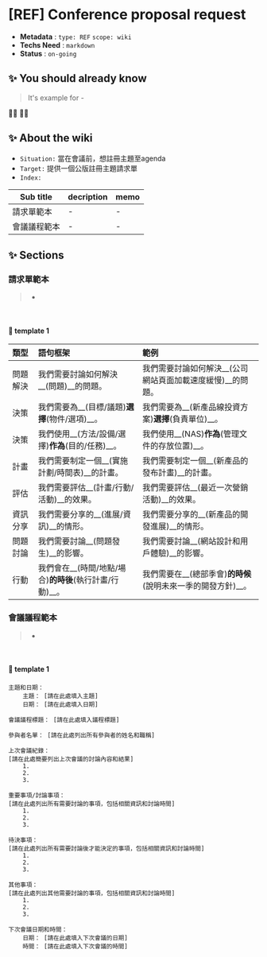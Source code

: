 # [REF] Conference proposal request

- **Metadata** : `type: REF` `scope: wiki` 
- **Techs Need** : `markdown` 
- **Status** : `on-going`

## ✨ You should already know

> It's example for -

👩‍💻 👨‍💻

## ✨ About the wiki

- `Situation:`  當在會議前，想註冊主題至agenda
- `Target:`  提供一個公版註冊主題請求單
- `Index:`

| Sub title | decription | memo |
| ------ | ------ | ------ |
| 請求單範本 | - | - |
| 會議議程範本 | - | - |

## ✨  Sections


### **請求單範本**
> -

<br/>

#### 📝 template 1

| 類型 | 語句框架 | 範例|
|:---|:----|:-----|
| 問題解決 | 我們需要討論如何解決__(問題)__的問題。         | 我們需要討論如何解決__(公司網站頁面加載速度緩慢)__的問題。 |
| 決策     | 我們需要為__(目標/議題)__選擇__(物件/選項)__。  | 我們需要為__(新產品線投資方案)__選擇__(負責單位)__。             |
| 決策     | 我們使用__(方法/設備/選擇)__作為__(目的/任務)__。  | 我們使用__(NAS)__作為__(管理文件的存放位置)__。            |
| 計畫     | 我們需要制定一個__(實施計劃/時間表)__的計畫。  | 我們需要制定一個__(新產品的發布計畫)__的計畫。                   |
| 評估     | 我們需要評估__(計畫/行動/活動)__的效果。 | 我們需要評估__(最近一次營銷活動)__的效果。                 |
| 資訊分享 | 我們需要分享的__(進展/資訊)__的情形。      | 我們需要分享的__(新產品的開發進展)__的情形。                 |
| 問題討論 | 我們需要討論__(問題發生)__的影響。       | 我們需要討論__(網站設計和用戶體驗)__的影響。               |
| 行動 | 我們會在__(時間/地點/場合)__的時後__(執行計畫/行動)__。       | 我們需要在__(總部季會)__的時候__(說明未來一季的開發方針)__。               |


### **會議議程範本**
> -

<br/>

#### 📝 template 1
```
主題和日期：
    主題： [請在此處填入主題]
    日期： [請在此處填入日期]

會議議程標題： [請在此處填入議程標題]

參與者名單： [請在此處列出所有參與者的姓名和職稱]

上次會議紀錄：
[請在此處簡要列出上次會議的討論內容和結果]
    1. 
    2.
    3.

重要事項/討論事項：
[請在此處列出所有需要討論的事項，包括相關資訊和討論時間]
    1. 
    2.
    3.

待決事項：
[請在此處列出所有需要討論後才能決定的事項，包括相關資訊和討論時間]
    1. 
    2.
    3.

其他事項：
[請在此處列出其他需要討論的事項，包括相關資訊和討論時間]
    1. 
    2.
    3.

下次會議日期和時間：
    日期： [請在此處填入下次會議的日期]
    時間： [請在此處填入下次會議的時間]
```
